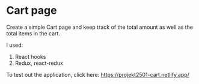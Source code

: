 # Cart page

Create a simple Cart page and keep track of the total amount as well as the total items in the cart.

I used:

1. React hooks
2. Redux, react-redux

To test out the application, click here: https://projekt2501-cart.netlify.app/
